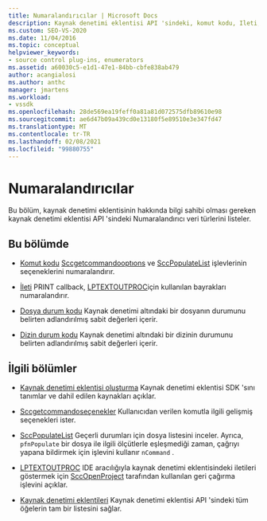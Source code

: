 ```yaml
---
title: Numaralandırıcılar | Microsoft Docs
description: Kaynak denetimi eklentisi API 'sindeki, komut kodu, Ileti, dosya durum kodu ve Dizin durum kodu gibi Numaralandırıcı veri türleri hakkında bilgi edinin.
ms.custom: SEO-VS-2020
ms.date: 11/04/2016
ms.topic: conceptual
helpviewer_keywords:
- source control plug-ins, enumerators
ms.assetid: a60030c5-e1d1-47e1-84bb-cbfe838ab479
author: acangialosi
ms.author: anthc
manager: jmartens
ms.workload:
- vssdk
ms.openlocfilehash: 28de569ea19feff0a81a81d072575dfb89610e98
ms.sourcegitcommit: ae6d47b09a439cd0e13180f5e89510e3e347fd47
ms.translationtype: MT
ms.contentlocale: tr-TR
ms.lasthandoff: 02/08/2021
ms.locfileid: "99880755"
---
```

# <a name="enumerators"></a>Numaralandırıcılar
Bu bölüm, kaynak denetimi eklentisinin hakkında bilgi sahibi olması gereken kaynak denetimi eklentisi API 'sindeki Numaralandırıcı veri türlerini listeler.

## <a name="in-this-section"></a>Bu bölümde
- [Komut kodu](../extensibility/command-code-enumerator.md) [Sccgetcommandooptıons](../extensibility/sccgetcommandoptions-function.md) ve [SccPopulateList](../extensibility/sccpopulatelist-function.md) işlevlerinin seçeneklerini numaralandırır.

- [İleti](../extensibility/message-enumerator.md) PRINT callback, [LPTEXTOUTPROC](../extensibility/lptextoutproc.md)için kullanılan bayrakları numaralandırır.

- [Dosya durum kodu](../extensibility/file-status-code-enumerator.md) Kaynak denetimi altındaki bir dosyanın durumunu belirten adlandırılmış sabit değerleri içerir.

- [Dizin durum kodu](../extensibility/directory-status-code-enumerator.md) Kaynak denetimi altındaki bir dizinin durumunu belirten adlandırılmış sabit değerleri içerir.

## <a name="related-sections"></a>İlgili bölümler
- [Kaynak denetimi eklentisi oluşturma](../extensibility/internals/creating-a-source-control-plug-in.md) Kaynak denetimi eklentisi SDK 'sını tanımlar ve dahil edilen kaynakları açıklar.

- [Sccgetcommandoseçenekler](../extensibility/sccgetcommandoptions-function.md) Kullanıcıdan verilen komutla ilgili gelişmiş seçenekleri ister.

- [SccPopulateList](../extensibility/sccpopulatelist-function.md) Geçerli durumları için dosya listesini inceler. Ayrıca, `pfnPopulate` bir dosya ile ilgili ölçütlerle eşleşmediği zaman, çağrıyı yapana bildirmek için işlevini kullanır `nCommand` .

- [LPTEXTOUTPROC](../extensibility/lptextoutproc.md) IDE aracılığıyla kaynak denetimi eklentisindeki iletileri göstermek için [SccOpenProject](../extensibility/sccopenproject-function.md) tarafından kullanılan geri çağırma işlevini açıklar.

- [Kaynak denetimi eklentileri](../extensibility/source-control-plug-ins.md) Kaynak denetimi eklentisi API 'sindeki tüm öğelerin tam bir listesini sağlar.
